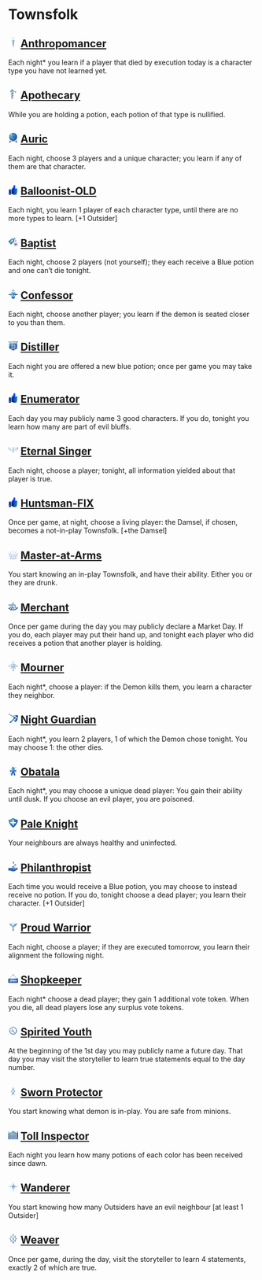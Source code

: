 # Townsfolk

## ![](Anthropomancer/image_readme.png) [Anthropomancer](Anthropomancer)
Each night* you learn if a player that died by execution today is a character type you have not learned yet.

## ![](Apothecary/image_readme.png) [Apothecary](Apothecary)
While you are holding a potion, each potion of that type is nullified.

## ![](Auric/image_readme.png) [Auric](Auric)
Each night, choose 3 players and a unique character; you learn if any of them are that character.

## ![](image_readme.png) [Balloonist-OLD](Balloonist-OLD)
Each night, you learn 1 player of each character type, until there are no more types to learn. [+1 Outsider]

## ![](Baptist/image_readme.png) [Baptist](Baptist)
Each night, choose 2 players (not yourself); they each receive a Blue potion and one can’t die tonight.

## ![](Confessor/image_readme.png) [Confessor](Confessor)
Each night, choose another player; you learn if the demon is seated closer to you than them.

## ![](Distiller/image_readme.png) [Distiller](Distiller)
Each night you are offered a new blue potion; once per game you may take it.

## ![](image_readme.png) [Enumerator](Enumerator)
Each day you may publicly name 3 good characters. If you do, tonight you learn how many are part of evil bluffs.

## ![](Eternal%20Singer/image_readme.png) [Eternal Singer](Eternal%20Singer)
Each night, choose a player; tonight, all information yielded about that player is true.

## ![](image_readme.png) [Huntsman-FIX](Huntsman-FIX)
Once per game, at night, choose a living player: the Damsel, if chosen, becomes a not-in-play Townsfolk. [+the Damsel]

## ![](Master-at-Arms/image_readme.png) [Master-at-Arms](Master-at-Arms)
You start knowing an in-play Townsfolk, and have their ability. Either you or they are drunk.

## ![](Merchant/image_readme.png) [Merchant](Merchant)
Once per game during the day you may publicly declare a Market Day. If you do, each player may put their hand up, and tonight each player who did receives a potion that another player is holding.

## ![](Mourner/image_readme.png) [Mourner](Mourner)
Each night*, choose a player: if the Demon kills them, you learn a character they neighbor.

## ![](Night%20Guardian/image_readme.png) [Night Guardian](Night%20Guardian)
Each night*, you learn 2 players, 1 of which the Demon chose tonight. You may choose 1: the other dies.

## ![](Obatala/image_readme.png) [Obatala](Obatala)
Each night*, you may choose a unique dead player: You gain their ability until dusk. If you choose an evil player, you are poisoned.

## ![](Pale%20Knight/image_readme.png) [Pale Knight](Pale%20Knight)
Your neighbours are always healthy and uninfected.

## ![](Philanthropist/image_readme.png) [Philanthropist](Philanthropist)
Each time you would receive a Blue potion, you may choose to instead receive no potion. If you do, tonight choose a dead player; you learn their character. [+1 Outsider]

## ![](Proud%20Warrior/image_readme.png) [Proud Warrior](Proud%20Warrior)
Each night, choose a player; if they are executed tomorrow, you learn their alignment the following night.

## ![](Shopkeeper/image_readme.png) [Shopkeeper](Shopkeeper)
Each night* choose a dead player; they gain 1 additional vote token. When you die, all dead players lose any surplus vote tokens.

## ![](Spirited%20Youth/image_readme.png) [Spirited Youth](Spirited%20Youth)
At the beginning of the 1st day you may publicly name a future day. That day you may visit the storyteller to learn true statements equal to the day number.

## ![](Sworn%20Protector/image_readme.png) [Sworn Protector](Sworn%20Protector)
You start knowing what demon is in-play. You are safe from minions.

## ![](Toll%20Inspector/image_readme.png) [Toll Inspector](Toll%20Inspector)
Each night you learn how many potions of each color has been received since dawn.

## ![](Wanderer/image_readme.png) [Wanderer](Wanderer)
You start knowing how many Outsiders have an evil neighbour [at least 1 Outsider]

## ![](Weaver/image_readme.png) [Weaver](Weaver)
Once per game, during the day, visit the storyteller to learn 4 statements, exactly 2 of which are true.

